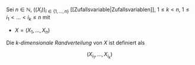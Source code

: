 Sei $n \in \mathbb{N}$, $((X_i))_{i \in \{ 1, \dots, n \}}$ [[Zufallsvariable|Zufallsvariablen]], $1 \le k \lt  n$, $1 \le i_1 \lt \dots \lt i_k \le n$ mit
- $X = (X_1, \dots, X_n)$

Die *k-dimensionale Randverteilung* von $X$ ist definiert als

$$
	(X_{i_1}, \dots, X_{i_k})
$$